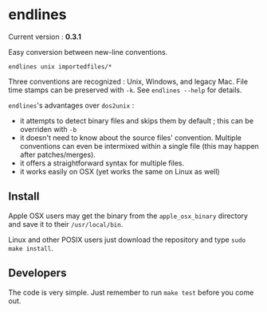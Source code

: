 endlines
========

Current version : **0.3.1**

Easy conversion between new-line conventions.

    endlines unix importedfiles/*

Three conventions are recognized : Unix, Windows, and legacy Mac. File time stamps can be preserved with `-k`. See `endlines --help` for details.

`endlines`'s advantages over `dos2unix` : 
- it attempts to detect binary files and skips them by default ; this can be overriden with `-b`
- it doesn't need to know about the source files' convention. Multiple conventions can even be intermixed within a single file (this may happen after patches/merges).
- it offers a straightforward syntax for multiple files.
- it works easily on OSX (yet works the same on Linux as well) 



Install
-------

Apple OSX users may get the binary from the `apple_osx_binary` directory and save it to their `/usr/local/bin`.

Linux and other POSIX users just download the repository and type `sudo make install`. 


Developers
----------

The code is very simple. Just remember to run `make test` before you come out.
